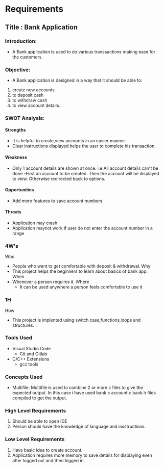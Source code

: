 # Requirements
## Title : Bank Application
### Introduction:
-   A Bank application is used to do various transsactions making ease for the customers. 

### Objective:
- A Bank application is designed in a way that it should be able to:
 1.  create new accounts
 2. to deposit cash
 3. to withdraw cash
 4. to view account details.

### SWOT Analysis:
#### Strengths
- It is helpful to create,view accounts in an easier manner.
- Clear instructions displayed helps the user to complete his transaction.

#### Weakness
- Only 1 account details are shown at once. i.e All account details can't be done
-First an account to be created. Then the account will be displayed to view. Otherwise redirected  back to options.

#### Opportunities
- Add more features to save account numbers

#### Threats
- Application may crash 
- Application maynot work if user do not enter the account number in a range

### 4W's
Who
  - People who want to get comfortable with deposit & withdrawal.
Why
- This project helps the beginners to learn about basics of bank app.
When
- Whenever a person requires it.
Where
  - It can be used anywhere a person feels comfortable to use it

### 1H
How
  - This project is implented using switch case,functions,loops and structures.


### Tools Used
- Visual Studio Code
  - Git and Gitlab
- C/C++ Extensions
  - gcc tools

### Concepts Used
- Multifile: Multifile is used to combine 2 or more c files to give the expected output. In this case i have used bank.c account.c bank.h files compiled to get the output.

### High Level Requirements
1. Should be able to open IDE
2. Person should have the knowledge of language and insstructions.

### Low Level Requirements
1. Have basic idea to create account.
2. Application requires more memory to save details for displaying even after logged out and then logged in. 
